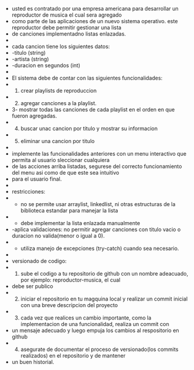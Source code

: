  * usted es contratado por una empresa americana para desarrollar un reproductor de musica el cual sera agregado
 * como parte de las aplicaciones de un nuevo sistema operativo. este reproductor debe permitir gestionar una lista
 * de canciones implementadno listas enlazadas.
 * 
 * cada cancion tiene los siguientes datos:
 * -titulo (string)
 * -artista (string)
 * -duracion en segundos (int)
 * 
 * El sistema debe de contar con las siguientes funcionalidades:
 * 1. crear playlists de reproduccion
 * 2. agregar canciones a la playlist.
 * 3- mostrar todas las canciones de cada playlist en el orden en que fueron agregadas.
 * 4. buscar unac cancion por titulo y mostrar su informacion
 * 5. eliminar una cancion por titulo
 * 
 * implemente las funcionalidades anteriores con un menu interactivo que permita al usuario sleccionar cualquiera 
 * de las acciones arriba listadas, segurese del correcto funcionamiento del menu asi como de que este sea intuitivo
 * para el usuario final.
 * 
 * restricciones:
 * - no se permite usar arraylist, linkedlist, ni otras estructuras de la biblioteca estandar para manejar la lista
 * - debe implementar la lista enlazada manualmente
 * -aplica validaciones: no permitir agregar canciones con titulo vacio o duracion no valida(menor o igual a 0).
 * - utiliza manejo de excepciones (try-catch) cuando sea necesario.
 * 
 * versionado de codigo:
 * 1. sube el codigo a tu repositorio de github con un nombre adeacuado, por ejemplo: reproductor-musica, el cual 
 * debe ser publico
 * 2. iniciar el repositorio en tu magquina local y realizar un commit inicial con una breve descripcion del proyecto
 * 3. cada vez que realices un cambio importante, como la implementacion de una funcionalidad, realiza un commit con 
 * un mensaje adecuado y luego empuja los cambios al respositorio en github
 * 4. asegurate de documentar el proceso de versionado(los commits realizados) en el repositorio y de mantener 
 * un buen historial. 